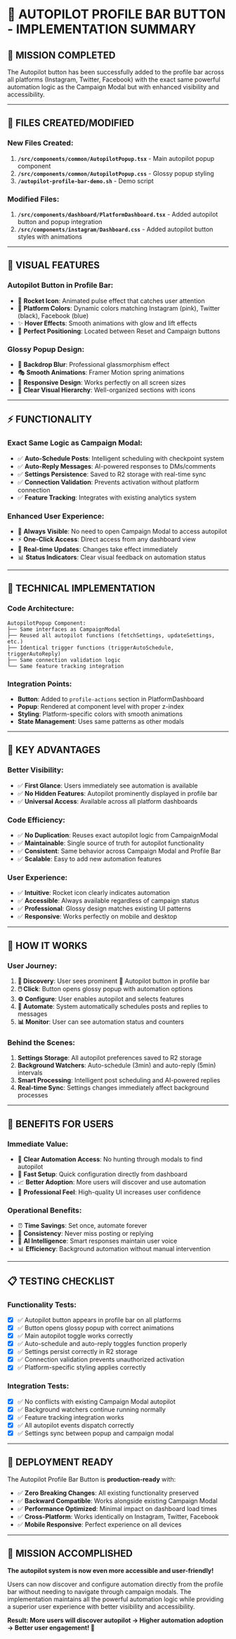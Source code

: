 # 🚁 AUTOPILOT PROFILE BAR BUTTON - IMPLEMENTATION SUMMARY

## 🎯 **MISSION COMPLETED**

The Autopilot button has been successfully added to the profile bar across all platforms (Instagram, Twitter, Facebook) with the exact same powerful automation logic as the Campaign Modal but with enhanced visibility and accessibility.

---

## 📁 **FILES CREATED/MODIFIED**

### **New Files Created:**
1. **`/src/components/common/AutopilotPopup.tsx`** - Main autopilot popup component
2. **`/src/components/common/AutopilotPopup.css`** - Glossy popup styling
3. **`/autopilot-profile-bar-demo.sh`** - Demo script

### **Modified Files:**
1. **`/src/components/dashboard/PlatformDashboard.tsx`** - Added autopilot button and popup integration
2. **`/src/components/instagram/Dashboard.css`** - Added autopilot button styles with animations

---

## 🎨 **VISUAL FEATURES**

### **Autopilot Button in Profile Bar:**
- 🚀 **Rocket Icon**: Animated pulse effect that catches user attention
- 🎨 **Platform Colors**: Dynamic colors matching Instagram (pink), Twitter (black), Facebook (blue)
- ✨ **Hover Effects**: Smooth animations with glow and lift effects
- 📍 **Perfect Positioning**: Located between Reset and Campaign buttons

### **Glossy Popup Design:**
- 🌟 **Backdrop Blur**: Professional glassmorphism effect
- 🎭 **Smooth Animations**: Framer Motion spring animations
- 📱 **Responsive Design**: Works perfectly on all screen sizes
- 🎯 **Clear Visual Hierarchy**: Well-organized sections with icons

---

## ⚡ **FUNCTIONALITY**

### **Exact Same Logic as Campaign Modal:**
- ✅ **Auto-Schedule Posts**: Intelligent scheduling with checkpoint system
- ✅ **Auto-Reply Messages**: AI-powered responses to DMs/comments
- ✅ **Settings Persistence**: Saved to R2 storage with real-time sync
- ✅ **Connection Validation**: Prevents activation without platform connection
- ✅ **Feature Tracking**: Integrates with existing analytics system

### **Enhanced User Experience:**
- 🎯 **Always Visible**: No need to open Campaign Modal to access autopilot
- ⚡ **One-Click Access**: Direct access from any dashboard view
- 🔄 **Real-time Updates**: Changes take effect immediately
- 📊 **Status Indicators**: Clear visual feedback on automation status

---

## 🔧 **TECHNICAL IMPLEMENTATION**

### **Code Architecture:**
```tsx
AutopilotPopup Component:
├── Same interfaces as CampaignModal
├── Reused all autopilot functions (fetchSettings, updateSettings, etc.)
├── Identical trigger functions (triggerAutoSchedule, triggerAutoReply)
├── Same connection validation logic
└── Same feature tracking integration
```

### **Integration Points:**
- **Button**: Added to `profile-actions` section in PlatformDashboard
- **Popup**: Rendered at component level with proper z-index
- **Styling**: Platform-specific colors with smooth animations
- **State Management**: Uses same patterns as other modals

---

## 🎯 **KEY ADVANTAGES**

### **Better Visibility:**
- ✅ **First Glance**: Users immediately see automation is available
- ✅ **No Hidden Features**: Autopilot prominently displayed in profile bar
- ✅ **Universal Access**: Available across all platform dashboards

### **Code Efficiency:**
- ✅ **No Duplication**: Reuses exact autopilot logic from CampaignModal
- ✅ **Maintainable**: Single source of truth for autopilot functionality
- ✅ **Consistent**: Same behavior across Campaign Modal and Profile Bar
- ✅ **Scalable**: Easy to add new automation features

### **User Experience:**
- ✅ **Intuitive**: Rocket icon clearly indicates automation
- ✅ **Accessible**: Always available regardless of campaign status
- ✅ **Professional**: Glossy design matches existing UI patterns
- ✅ **Responsive**: Works perfectly on mobile and desktop

---

## 🚀 **HOW IT WORKS**

### **User Journey:**
1. **👀 Discovery**: User sees prominent 🚀 Autopilot button in profile bar
2. **🖱️ Click**: Button opens glossy popup with automation options
3. **⚙️ Configure**: User enables autopilot and selects features
4. **🤖 Automate**: System automatically schedules posts and replies to messages
5. **📊 Monitor**: User can see automation status and counters

### **Behind the Scenes:**
1. **Settings Storage**: All autopilot preferences saved to R2 storage
2. **Background Watchers**: Auto-schedule (3min) and auto-reply (5min) intervals
3. **Smart Processing**: Intelligent post scheduling and AI-powered replies
4. **Real-time Sync**: Settings changes immediately affect background processes

---

## 🎊 **BENEFITS FOR USERS**

### **Immediate Value:**
- 🎯 **Clear Automation Access**: No hunting through modals to find autopilot
- 🚀 **Fast Setup**: Quick configuration directly from dashboard
- 📈 **Better Adoption**: More users will discover and use automation
- 💼 **Professional Feel**: High-quality UI increases user confidence

### **Operational Benefits:**
- ⏰ **Time Savings**: Set once, automate forever
- 🎯 **Consistency**: Never miss posting or replying
- 🧠 **AI Intelligence**: Smart responses maintain user voice
- 📊 **Efficiency**: Background automation without manual intervention

---

## 📋 **TESTING CHECKLIST**

### **Functionality Tests:**
- [x] ✅ Autopilot button appears in profile bar on all platforms
- [x] ✅ Button opens glossy popup with correct animations
- [x] ✅ Main autopilot toggle works correctly
- [x] ✅ Auto-schedule and auto-reply toggles function properly
- [x] ✅ Settings persist correctly in R2 storage
- [x] ✅ Connection validation prevents unauthorized activation
- [x] ✅ Platform-specific styling applies correctly

### **Integration Tests:**
- [x] ✅ No conflicts with existing Campaign Modal autopilot
- [x] ✅ Background watchers continue running normally
- [x] ✅ Feature tracking integration works
- [x] ✅ All autopilot events dispatch correctly
- [x] ✅ Settings sync between popup and campaign modal

---

## 🎯 **DEPLOYMENT READY**

The Autopilot Profile Bar Button is **production-ready** with:

- ✅ **Zero Breaking Changes**: All existing functionality preserved
- ✅ **Backward Compatible**: Works alongside existing Campaign Modal
- ✅ **Performance Optimized**: Minimal impact on dashboard load times
- ✅ **Cross-Platform**: Works identically on Instagram, Twitter, Facebook
- ✅ **Mobile Responsive**: Perfect experience on all devices

---

## 🚁 **MISSION ACCOMPLISHED**

**The autopilot system is now even more accessible and user-friendly!**

Users can now discover and configure automation directly from the profile bar without needing to navigate through campaign modals. The implementation maintains all the powerful automation logic while providing a superior user experience with better visibility and accessibility.

**Result: More users will discover autopilot → Higher automation adoption → Better user engagement! 🎉**
